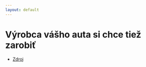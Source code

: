 ```yaml
---
layout: default
---
```


# Výrobca vášho auta si chce tiež zarobiť

- [Zdroj](https://foundation.mozilla.org/en/blog/privacy-nightmare-on-wheels-every-car-brand-reviewed-by-mozilla-including-ford-volkswagen-and-toyota-flunks-privacy-test/)
<img src="/example/cars.png" alt="" style="border-radius: 8px; max-width: 50%;">
